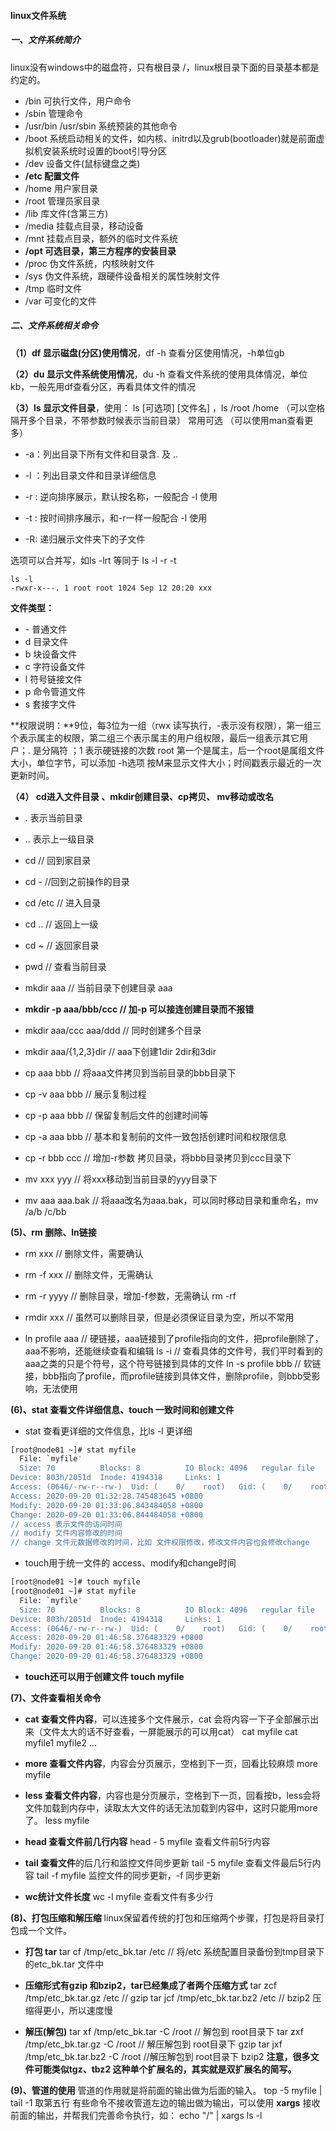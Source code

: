 #### linux文件系统

##### 一、文件系统简介

linux没有windows中的磁盘符，只有根目录 /，linux根目录下面的目录基本都是约定的。

- /bin 可执行文件，用户命令
- /sbin 管理命令
- /usr/bin   /usr/sbin 系统预装的其他命令
- /boot 系统启动相关的文件，如内核、initrd以及grub(bootloader)就是前面虚拟机安装系统时设置的boot引导分区
- /dev 设备文件(鼠标键盘之类)
- **/etc 配置文件**
- /home 用户家目录
- /root 管理员家目录
- /lib 库文件(含第三方)
- /media 挂载点目录，移动设备
- /mnt 挂载点目录，额外的临时文件系统
- **/opt 可选目录，第三方程序的安装目录**
- /proc 伪文件系统，内核映射文件
- /sys 伪文件系统，跟硬件设备相关的属性映射文件
- /tmp 临时文件
- /var 可变化的文件

##### 二、文件系统相关命令

**（1）df 显示磁盘(分区)使用情况**，df -h 查看分区使用情况，-h单位gb

**（2）du 显示文件系统使用情况**，du -h 查看文件系统的使用具体情况，单位kb，一般先用df查看分区，再看具体文件的情况

**（3）ls 显示文件目录**，使用： ls [可选项] [文件名] ，ls /root  /home  （可以空格隔开多个目录，不带参数时候表示当前目录）
   常用可选 （可以使用man查看更多）

- -a：列出目录下所有文件和目录含. 及 ..
- -l ：列出目录文件和目录详细信息
- -r :  逆向排序展示，默认按名称，一般配合 -l 使用
-  -t :  按时间排序展示，和-r一样一般配合 -l 使用

- -R:  递归展示文件夹下的子文件

选项可以合并写，如ls -lrt  等同于 ls -l -r -t

```
ls -l
-rwxr-x---. 1 root root 1024 Sep 12 20:20 xxx
```

**文件类型：**

- \- 普通文件
- d 目录文件
- b 块设备文件
- c 字符设备文件
- l 符号链接文件
- p 命令管道文件
- s 套接字文件

**权限说明：**9位，每3位为一组（rwx 读写执行，-表示没有权限），第一组三个表示属主的权限，第二组三个表示属主的用户组权限，最后一组表示其它用户；. 是分隔符 ；1 表示硬链接的次数  root 第一个是属主，后一个root是属组文件大小，单位字节，可以添加 -h选项 按M来显示文件大小；时间戳表示最近的一次更新时间。

**（4） cd进入文件目录 、mkdir创建目录、cp拷贝、 mv移动或改名**

- . 表示当前目录
- .. 表示上一级目录
- cd // 回到家目录
- cd - //回到之前操作的目录
- cd /etc // 进入目录
- cd .. // 返回上一级
- cd ~ // 返回家目录
- pwd // 查看当前目录
- mkdir  aaa // 当前目录下创建目录 aaa
- **mkdir  -p aaa/bbb/ccc // 加-p 可以接连创建目录而不报错**
- mkdir aaa/ccc aaa/ddd // 同时创建多个目录
- mkdir aaa/{1,2,3}dir // aaa下创建1dir 2dir和3dir

- cp aaa bbb // 将aaa文件拷贝到当前目录的bbb目录下
- cp -v aaa bbb  // 展示复制过程
- cp -p aaa bbb  // 保留复制后文件的创建时间等
- cp -a aaa bbb  // 基本和复制前的文件一致包括创建时间和权限信息
- cp -r  bbb ccc  // 增加-r参数 拷贝目录，将bbb目录拷贝到ccc目录下

- mv xxx yyy  // 将xxx移动到当前目录的yyy目录下
- mv aaa  aaa.bak // 将aaa改名为aaa.bak，可以同时移动目录和重命名，mv /a/b /c/bb

**(5)、rm 删除、ln链接**

- rm  xxx  // 删除文件，需要确认
- rm -f xxx // 删除文件，无需确认
- rm -r  yyyy // 删除目录，增加-f参数，无需确认  rm -rf 
- rmdir xxx // 虽然可以删除目录，但是必须保证目录为空，所以不常用

- ln profile  aaa // 硬链接，aaa链接到了profile指向的文件，把profile删除了，aaa不影响，还能继续查看和编辑
  ls -i // 查看具体的文件号，我们平时看到的aaa之类的只是个符号，这个符号链接到具体的文件
  ln -s  profile bbb  // 软链接，bbb指向了profile，而profile链接到具体文件，删除profile，则bbb受影响，无法使用

**(6)、stat 查看文件详细信息、touch 一致时间和创建文件**

- stat 查看更详细的文件信息，比ls -l 更详细

```sh
[root@node01 ~]# stat myfile
  File: `myfile'
  Size: 70        	Blocks: 8          IO Block: 4096   regular file
Device: 803h/2051d	Inode: 4194318     Links: 1
Access: (0646/-rw-r--rw-)  Uid: (    0/    root)   Gid: (    0/    root)
Access: 2020-09-20 01:32:28.745483645 +0800
Modify: 2020-09-20 01:33:06.843484058 +0800
Change: 2020-09-20 01:33:06.844484058 +0800
// access 表示文件的访问时间
// modify 文件内容修改的时间
// change 文件元数据修改的时间，比如 文件权限修改，修改文件内容也会修改change
```

- touch用于统一文件的 access、modify和change时间

```sh
[root@node01 ~]# touch myfile
[root@node01 ~]# stat myfile
  File: `myfile'
  Size: 70        	Blocks: 8          IO Block: 4096   regular file
Device: 803h/2051d	Inode: 4194318     Links: 1
Access: (0646/-rw-r--rw-)  Uid: (    0/    root)   Gid: (    0/    root)
Access: 2020-09-20 01:46:58.376483329 +0800
Modify: 2020-09-20 01:46:58.376483329 +0800
Change: 2020-09-20 01:46:58.376483329 +0800
```

- **touch还可以用于创建文件  touch myfile**

**(7)、文件查看相关命令**

- **cat  查看文件内容**，可以连接多个文件展示，cat 会将内容一下子全部展示出来（文件太大的话不好查看，一屏能展示的可以用cat）
  cat myfile 
  cat myfile1 myfile2 ...

- **more 查看文件内容**，内容会分页展示，空格到下一页，回看比较麻烦
  more myfile

- **less  查看文件内容**，内容也是分页展示，空格到下一页，回看按b，less会将文件加载到内存中，读取太大文件的话无法加载到内容中，这时只能用more了。
  less myfile

- **head 查看文件前几行内容**
  head - 5 myfile   查看文件前5行内容

- **tail 查看文件**的后几行和监控文件同步更新
  tail -5 myfile  查看文件最后5行内容
  tail -f myfile  监控文件的同步更新，-f 同步更新

- **wc统计文件长度**
  wc -l myfile  查看文件有多少行 

**(8)、打包压缩和解压缩**
linux保留着传统的打包和压缩两个步骤，打包是将目录打包成一个文件。

- **打包 tar**
  tar cf /tmp/etc_bk.tar  /etc   // 将/etc 系统配置目录备份到tmp目录下的etc_bk.tar 文件中

- **压缩形式有gzip 和bzip2，tar已经集成了者两个压缩方式**
  tar zcf /tmp/etc_bk.tar.gz  /etc  // gzip 
  tar jcf /tmp/etc_bk.tar.bz2 /etc  // bzip2 压缩得更小，所以速度慢

- **解压(解包)**
  tar xf /tmp/etc_bk.tar -C /root // 解包到 root目录下
  tar zxf /tmp/etc_bk.tar.gz -C /root // 解压解包到 root目录下 gzip
  tar jxf /tmp/etc_bk.tar.bz2 -C /root  //解压解包到 root目录下 bzip2
  **注意，很多文件可能类似tgz、tbz2 这种单个扩展名的，其实就是双扩展名的简写。**

**(9)、管道的使用**
管道的作用就是将前面的输出做为后面的输入。
top -5  myfile  | tail -1  取第五行
有些命令不接收管道左边的输出做为输出，可以使用 **xargs** 接收前面的输出，并帮我们完善命令执行，如： 
echo  "/" | xargs ls -l 
